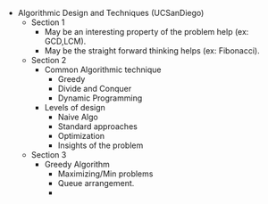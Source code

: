 * Algorithmic Design and Techniques (UCSanDiego)
    * Section 1
        * May be an interesting property of the problem help (ex: GCD,LCM).
        * May be the straight forward thinking helps (ex: Fibonacci).
    * Section 2
        * Common Algorithmic technique
            * Greedy
            * Divide and Conquer
            * Dynamic Programming
        * Levels of design
            * Naive Algo
            * Standard approaches
            * Optimization
            * Insights of the problem
    * Section 3
        * Greedy Algorithm
            * Maximizing/Min problems
            * Queue arrangement.
            * 
